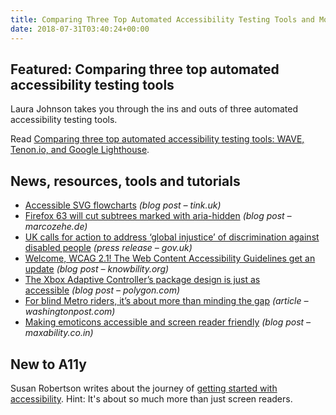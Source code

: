 ```yaml
---
title: Comparing Three Top Automated Accessibility Testing Tools and More
date: 2018-07-31T03:40:24+00:00
---
```


## Featured: Comparing three top automated accessibility testing tools

Laura Johnson takes you through the ins and outs of three automated accessibility testing tools.

Read [Comparing three top automated accessibility testing tools: WAVE, Tenon.io, and Google Lighthouse](https://medium.com/myplanet-musings/comparing-3-top-automated-accessibility-testing-tools-wave-tenon-io-and-google-lighthouse-d3897d7bb311).

## News, resources, tools and tutorials

- [Accessible SVG flowcharts](https://tink.uk/accessible-svg-flowcharts/) *(blog post – tink.uk)*
- [Firefox 63 will cut subtrees marked with aria-hidden](https://www.marcozehe.de/2018/07/24/firefox-63-will-cut-subtrees-marked-with-aria-hidden/) *(blog post – marcozehe.de)*
- [UK calls for action to address ‘global injustice’ of discrimination against disabled people](https://www.gov.uk/government/news/uk-calls-for-action-to-address-global-injustice-of-discrimination-against-disabled-people) *(press release – gov.uk)*
- [Welcome, WCAG 2.1! The Web Content Accessibility Guidelines get an update](https://knowbility.org/blog/2018/WCAG21-intro/) *(blog post – knowbility.org)*
- [The Xbox Adaptive Controller’s package design is just as accessible](https://www.polygon.com/2018/7/25/17609866/xbox-adaptive-controller-package-design) *(blog post – polygon.com)*
- [For blind Metro riders, it’s about more than minding the gap](https://www.washingtonpost.com/express/wp/2018/07/24/more-than-minding-the-gap/) *(article – washingtonpost.com)*
- [Making emoticons accessible and screen reader friendly](https://www.maxability.co.in/2018/07/making-emoticons-accessible-and-screen-reader-friendly/) *(blog post – maxability.co.in)*

## New to A11y

Susan Robertson writes about the journey of [getting started with accessibility](https://www.susanjeanrobertson.com/writing/get-started-with-accessibility/). Hint: It's about so much more than just screen readers.
